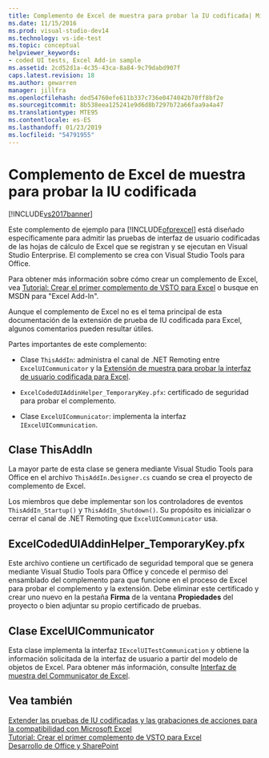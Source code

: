 ```yaml
---
title: Complemento de Excel de muestra para probar la IU codificada| Microsoft Docs
ms.date: 11/15/2016
ms.prod: visual-studio-dev14
ms.technology: vs-ide-test
ms.topic: conceptual
helpviewer_keywords:
- coded UI tests, Excel Add-in sample
ms.assetid: 2cd52d1a-4c35-43ca-8a84-9c79dabd907f
caps.latest.revision: 18
ms.author: gewarren
manager: jillfra
ms.openlocfilehash: ded54760efe611b337c736e0474042b70ff8bf2e
ms.sourcegitcommit: 8b538eea125241e9d6d8b7297b72a66faa9a4a47
ms.translationtype: MTE95
ms.contentlocale: es-ES
ms.lasthandoff: 01/23/2019
ms.locfileid: "54791955"
---
```

# <a name="sample-excel-add-in-for-coded-ui-testing"></a>Complemento de Excel de muestra para probar la IU codificada
[!INCLUDE[vs2017banner](../includes/vs2017banner.md)]

Este complemento de ejemplo para [!INCLUDE[ofprexcel](../includes/ofprexcel-md.md)] está diseñado específicamente para admitir las pruebas de interfaz de usuario codificadas de las hojas de cálculo de Excel que se registran y se ejecutan en Visual Studio Enterprise. El complemento se crea con Visual Studio Tools para Office.  
  
 Para obtener más información sobre cómo crear un complemento de Excel, vea [Tutorial: Crear el primer complemento de VSTO para Excel](http://msdn.microsoft.com/library/a855e2be-3ecf-4112-a7f5-ec0f7fad3b5f) o busque en MSDN para "Excel Add-In".  
  
 Aunque el complemento de Excel no es el tema principal de esta documentación de la extensión de prueba de IU codificada para Excel, algunos comentarios pueden resultar útiles.  
  
 Partes importantes de este complemento:  
  
-   Clase `ThisAddIn`: administra el canal de .NET Remoting entre `ExcelUICommunicator` y la [Extensión de muestra para probar la interfaz de usuario codificada para Excel](../test/sample-coded-ui-test-extension-for-excel.md).  
  
-   `ExcelCodedUIAddinHelper_TemporaryKey.pfx`: certificado de seguridad para probar el complemento.  
  
-   Clase `ExcelUICommunicator`: implementa la interfaz `IExcelUICommunication`.  
  
## <a name="thisaddin-class"></a>Clase ThisAddIn  
 La mayor parte de esta clase se genera mediante Visual Studio Tools para Office en el archivo `ThisAddIn.Designer.cs` cuando se crea el proyecto de complemento de Excel.  
  
 Los miembros que debe implementar son los controladores de eventos `ThisAddIn_Startup()` y `ThisAddIn_Shutdown()`. Su propósito es inicializar o cerrar el canal de .NET Remoting que `ExcelUICommunicator` usa.  
  
## <a name="excelcodeduiaddinhelpertemporarykeypfx"></a>ExcelCodedUIAddinHelper_TemporaryKey.pfx  
 Este archivo contiene un certificado de seguridad temporal que se genera mediante Visual Studio Tools para Office y concede el permiso del ensamblado del complemento para que funcione en el proceso de Excel para probar el complemento y la extensión. Debe eliminar este certificado y crear uno nuevo en la pestaña **Firma** de la ventana **Propiedades** del proyecto o bien adjuntar su propio certificado de pruebas.  
  
## <a name="exceluicommunicator-class"></a>Clase ExcelUICommunicator  
 Esta clase implementa la interfaz `IExcelUITestCommunication` y obtiene la información solicitada de la interfaz de usuario a partir del modelo de objetos de Excel. Para obtener más información, consulte [Interfaz de muestra del Communicator de Excel](../test/sample-excel-communicator-interface.md).  
  
## <a name="see-also"></a>Vea también  
 [Extender las pruebas de IU codificadas y las grabaciones de acciones para la compatibilidad con Microsoft Excel](../test/extending-coded-ui-tests-and-action-recordings-to-support-microsoft-excel.md)   
 [Tutorial: Crear el primer complemento de VSTO para Excel](http://msdn.microsoft.com/library/a855e2be-3ecf-4112-a7f5-ec0f7fad3b5f)   
 [Desarrollo de Office y SharePoint](http://msdn.microsoft.com/library/2ddec047-263a-4901-a54c-a15fc8472329)
